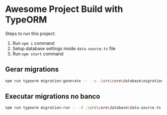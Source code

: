 # Awesome Project Build with TypeORM

Steps to run this project:

1. Run `npm i` command
2. Setup database settings inside `data-source.ts` file
3. Run `npm start` command


## Gerar migrations

```bash
npm run typeorm migration:generate --  -o .\src\core\database\migrations\nome_das_suas_mudanças -d .\src\core\database\data-source.ts
```

## Executar migrations no banco

```bash
npm run typeorm migration:run -- -d .\src\core\database\data-source.ts
```
